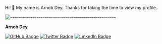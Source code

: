 Hi! 👋
My name is Arnob Dey.
Thanks for taking the time to view my profile. 

![-----------------------------------------------------](https://raw.githubusercontent.com/andreasbm/readme/master/assets/lines/rainbow.png)

**Arnob Dey**

[![GitHub Badge](https://img.shields.io/badge/GitHub-100000?style=for-the-badge&logo=github&logoColor=white)](https://github.com/arnob016)
[![Twitter Badge](https://img.shields.io/badge/Twitter-1DA1F2?style=for-the-badge&logo=twitter&logoColor=white)](https://twitter.com/arnob_016)
[![LinkedIn Badge](https://img.shields.io/badge/LinkedIn-0077B5?style=for-the-badge&logo=linkedin&logoColor=white)](https://www.linkedin.com/in/arnob016/)